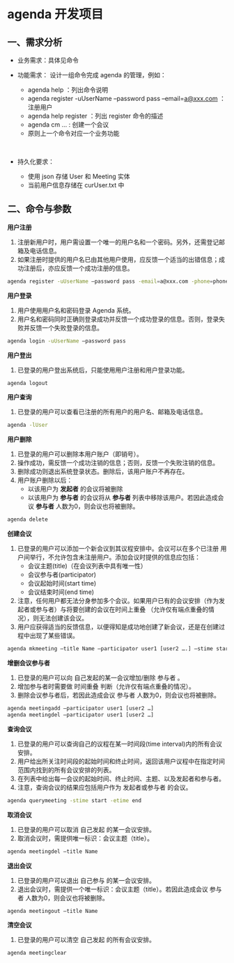 # agenda 开发项目

## 一、需求分析

- 业务需求：具体见命令


- 功能需求： 设计一组命令完成 agenda 的管理，例如：

  - agenda help ：列出命令说明
  - agenda register -uUserName –password pass –email=a@xxx.com ：注册用户
  - agenda help register ：列出 register 命令的描述
  - agenda cm … : 创建一个会议
  - 原则上一个命令对应一个业务功能

  ​

- 持久化要求：

  - 使用 json 存储 User 和 Meeting 实体
  - 当前用户信息存储在 curUser.txt 中



## 二、命令与参数

**用户注册**

1. 注册新用户时，用户需设置一个唯一的用户名和一个密码。另外，还需登记邮箱及电话信息。
2. 如果注册时提供的用户名已由其他用户使用，应反馈一个适当的出错信息；成功注册后，亦应反馈一个成功注册的信息。

```bash
agenda register -uUserName –password pass -email=a@xxx.com -phone=phoneNum
```

**用户登录**

1. 用户使用用户名和密码登录 Agenda 系统。
2. 用户名和密码同时正确则登录成功并反馈一个成功登录的信息。否则，登录失败并反馈一个失败登录的信息。

```bash
agenda login -uUserName –password pass
```

**用户登出**

1. 已登录的用户登出系统后，只能使用用户注册和用户登录功能。

```bash
agenda logout
```

**用户查询**

1. 已登录的用户可以查看已注册的所有用户的用户名、邮箱及电话信息。

```bash
agenda -lUser
```

**用户删除**

1. 已登录的用户可以删除本用户账户（即销号）。
2. 操作成功，需反馈一个成功注销的信息；否则，反馈一个失败注销的信息。
3. 删除成功则退出系统登录状态。删除后，该用户账户不再存在。
4. 用户账户删除以后：
   - 以该用户为 **发起者** 的会议将被删除
   - 以该用户为 **参与者** 的会议将从 **参与者** 列表中移除该用户。若因此造成会议 **参与者** 人数为0，则会议也将被删除。

```bash
agenda delete
```

**创建会议**

1. 已登录的用户可以添加一个新会议到其议程安排中。会议可以在多个已注册 用户间举行，不允许包含未注册用户。添加会议时提供的信息应包括：
   - 会议主题(title)（在会议列表中具有唯一性）
   - 会议参与者(participator)
   - 会议起始时间(start time)
   - 会议结束时间(end time)
2. 注意，任何用户都无法分身参加多个会议。如果用户已有的会议安排（作为发起者或参与者）与将要创建的会议在时间上重叠 （允许仅有端点重叠的情况），则无法创建该会议。
3. 用户应获得适当的反馈信息，以便得知是成功地创建了新会议，还是在创建过程中出现了某些错误。

```bash
agenda mkmeeting –title Name –participator user1 [user2 ….] –stime start –etime end
```

**增删会议参与者**

1. 已登录的用户可以向 自己发起的某一会议增加/删除 参与者 。
2. 增加参与者时需要做 时间重叠 判断（允许仅有端点重叠的情况）。
3. 删除会议参与者后，若因此造成会议 参与者 人数为0，则会议也将被删除。

```bash
agenda meetingadd –participator user1 [user2 …]
agenda meetingdel –participator user1 [user2 …]
```

**查询会议**

1. 已登录的用户可以查询自己的议程在某一时间段(time interval)内的所有会议安排。
2. 用户给出所关注时间段的起始时间和终止时间，返回该用户议程中在指定时间范围内找到的所有会议安排的列表。
3. 在列表中给出每一会议的起始时间、终止时间、主题、以及发起者和参与者。
4. 注意，查询会议的结果应包括用户作为 发起者或参与者 的会议。

```bash
agenda querymeeting -stime start -etime end
```

**取消会议**

1. 已登录的用户可以取消 自己发起 的某一会议安排。
2. 取消会议时，需提供唯一标识：会议主题（title）。

```bash
agenda meetingdel –title Name
```

**退出会议**

1. 已登录的用户可以退出 自己参与 的某一会议安排。
2. 退出会议时，需提供一个唯一标识：会议主题（title）。若因此造成会议 参与者 人数为0，则会议也将被删除。

```bash
agenda meetingout –title Name
```

**清空会议**

1. 已登录的用户可以清空 自己发起 的所有会议安排。

```bash
agenda meetingclear
```

